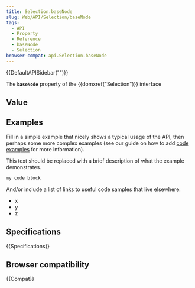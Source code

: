 ```yaml
---
title: Selection.baseNode
slug: Web/API/Selection/baseNode
tags:
  - API
  - Property
  - Reference
  - baseNode
  - Selection
browser-compat: api.Selection.baseNode
---
```

{{DefaultAPISidebar("")}}

The **`baseNode`** property of the {{domxref("Selection")}} interface 

## Value



## Examples

Fill in a simple example that nicely shows a typical usage of the API, then perhaps some more complex examples (see our guide on how to add [code examples](/en-US/docs/MDN/Contribute/Structures/Code_examples) for more information).

This text should be replaced with a brief description of what the example demonstrates.

```js
my code block
```

And/or include a list of links to useful code samples that live elsewhere:

*   x
*   y
*   z

## Specifications

{{Specifications}}

## Browser compatibility

{{Compat}}


